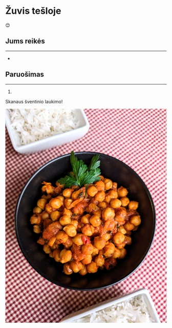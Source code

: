 # Žuvis tešloje

😊

## Jums reikės
<hr/>

* 

## Paruošimas
<hr/>

1. 

Skanaus šventinio laukimo!

![name](../../pav/karis.jpg)